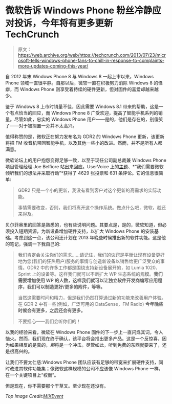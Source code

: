 # 微软告诉 Windows Phone 粉丝冷静应对投诉，今年将有更多更新 TechCrunch

> 原文：<https://web.archive.org/web/https://techcrunch.com/2013/07/23/microsoft-tells-windows-phone-fans-to-chill-in-response-to-complaints-more-updates-coming-this-year/>

自 2012 年末 Windows Phone 8 与 Windows 8 一起上市以来，Windows Phone 领域一直很平静。自那以后，微软一直在积极努力消除 Windows 8 的怪癖，而 Windows Phone 则享受着持续的硬件更新，但对固件的喜爱却越来越少。

鉴于 Windows 8 上市时销量不佳，因此需要 Windows 8.1 带来的帮助，这是一个有点恰当的回应，而 Windows Phone 8 广受欢迎，提高了智能手机系列的销量。尽管如此，忠实的 Windows Phone 用户——是的，他们是存在的，别傻笑了——对于被搁置一旁并不太高兴。

值得称赞的是，微软正在努力发布名为 GDR2 的 Windows Phone 更新，该更新将把 FM 收音机带回智能手机，以及其他一些小的改进。然而，并不是所有人都满意。

微软论坛上的用户抱怨变得足够一致，以至于现任公司副总裁兼 Windows Phone 项目管理经理 Joe Belfiore 站出来回应。UserVoice 上的[主题](https://web.archive.org/web/20221005214824/http://windowsphone.uservoice.com/forums/101801-feature-suggestions/suggestions/4215803-we-need-microsoft-to-listen-to-our-ideas-and-do-so#comments)、*“我们需要微软倾听我们的想法并采取行动”*获得了 4629 张投票和 631 条评论。它的信息很简单:

> GDR2 只是一个小的更新，我没有看到客户对这个更新的高需求的实际功能。
> 
> 事情需要改变，否则，我们将离开这个操作系统。做点什么吧，微软，趁还来得及。

贝尔菲奥里的回答是熟悉的，也有些说明问题。其要点是，是的，微软知道，但必须投入短期资源，为新设备增加硬件支持，以扩大 Windows Phone 的安装基础。考虑到这一点，该公司还计划在 2013 年晚些时候推出新的软件功能。这是他的笔记，强调一下我自己的:

> 我们肯定会关注你们的需求……请记住，我们的诀窍是平衡让现有设备更好地为您(我们的狂热用户)服务的事情与创造新设备以销售给更广泛受众的事情。GDR2 中的许多工作都是围绕支持新设备展开的，如 Lumia 1020、Sprint 上的设备等。这样我们就可以不断扩大 WP 生态系统的规模。**我们需要增加使用 WP 的人数，这样我们就可以让独立软件开发商编写应用程序，我们可以制造更好/更多的附件，等等。**
> 
> 当然这需要时间和精力，但是我们仍然打算通过新的功能来改善用户体验。在 GDR 2 中有一些(例如，广泛可用的 DataSense，FM Radio) **今年晚些时候会有更多，之后还会有更多。**
> 
> 不要担心——我们会听你们的！

以我的经验来看，微软在 Windows Phone 固件的下一步上一直闪烁其词，令人恼火。然而，我们现在终于确认，该平台将会推出更多产品。这是一个反惊喜，因为如果相反的是真的，*那*将是一个冲击。尽管如此，听到免费的东西就要来了，还是很高兴的。

让我们不要太仁慈:Windows Phone 团队应该有足够的带宽来扩展硬件支持，同时改进其软件功能集；像微软这样规模的公司不应该像 Windows Phone 一样，在一个关键项目上“权衡”。

但是现在，你不需要那个干草叉。至少现在还没有。

*Top Image Credit:[MIXEvent](https://web.archive.org/web/20221005214824/http://www.flickr.com/photos/mixevent/)*